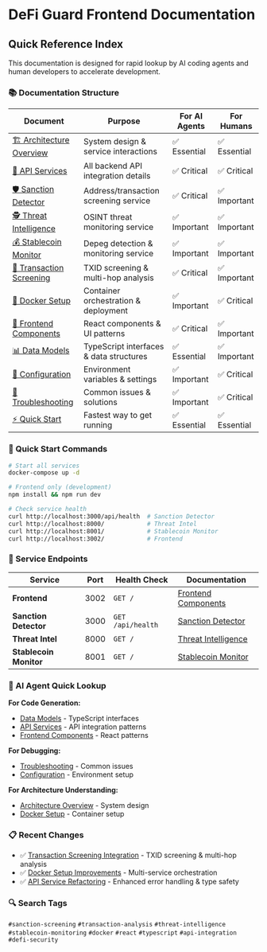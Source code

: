 # DeFi Guard Frontend Documentation

## Quick Reference Index

This documentation is designed for rapid lookup by AI coding agents and human developers to accelerate development.

### 📚 Documentation Structure

| Document | Purpose | For AI Agents | For Humans |
|----------|---------|---------------|------------|
| [🏗️ Architecture Overview](./ARCHITECTURE.md) | System design & service interactions | ✅ Essential | ✅ Essential |
| [🔧 API Services](./API_SERVICES.md) | All backend API integration details | ✅ Critical | ✅ Critical |
| [🛡️ Sanction Detector](./SANCTION_DETECTOR.md) | Address/transaction screening service | ✅ Critical | ✅ Important |
| [🕵️ Threat Intelligence](./THREAT_INTELLIGENCE.md) | OSINT threat monitoring service | ✅ Important | ✅ Important |
| [💰 Stablecoin Monitor](./STABLECOIN_MONITOR.md) | Depeg detection & monitoring service | ✅ Important | ✅ Important |
| [🔄 Transaction Screening](./TRANSACTION_SCREENING_INTEGRATION.md) | TXID screening & multi-hop analysis | ✅ Critical | ✅ Important |
| [🐳 Docker Setup](./DOCKER_SETUP.md) | Container orchestration & deployment | ✅ Important | ✅ Critical |
| [🎨 Frontend Components](./FRONTEND_COMPONENTS.md) | React components & UI patterns | ✅ Critical | ✅ Important |
| [📊 Data Models](./DATA_MODELS.md) | TypeScript interfaces & data structures | ✅ Essential | ✅ Important |
| [🔧 Configuration](./CONFIGURATION.md) | Environment variables & settings | ✅ Important | ✅ Critical |
| [🐛 Troubleshooting](./TROUBLESHOOTING.md) | Common issues & solutions | ✅ Important | ✅ Critical |
| [⚡ Quick Start](./QUICK_START.md) | Fastest way to get running | ✅ Essential | ✅ Essential |

### 🚀 Quick Start Commands

```bash
# Start all services
docker-compose up -d

# Frontend only (development)
npm install && npm run dev

# Check service health
curl http://localhost:3000/api/health  # Sanction Detector
curl http://localhost:8000/            # Threat Intel
curl http://localhost:8001/            # Stablecoin Monitor
curl http://localhost:3002/            # Frontend
```

### 🔗 Service Endpoints

| Service | Port | Health Check | Documentation |
|---------|------|--------------|---------------|
| **Frontend** | 3002 | `GET /` | [Frontend Components](./FRONTEND_COMPONENTS.md) |
| **Sanction Detector** | 3000 | `GET /api/health` | [Sanction Detector](./SANCTION_DETECTOR.md) |
| **Threat Intel** | 8000 | `GET /` | [Threat Intelligence](./THREAT_INTELLIGENCE.md) |
| **Stablecoin Monitor** | 8001 | `GET /` | [Stablecoin Monitor](./STABLECOIN_MONITOR.md) |

### 🎯 AI Agent Quick Lookup

**For Code Generation:**
- [Data Models](./DATA_MODELS.md) - TypeScript interfaces
- [API Services](./API_SERVICES.md) - API integration patterns
- [Frontend Components](./FRONTEND_COMPONENTS.md) - React patterns

**For Debugging:**
- [Troubleshooting](./TROUBLESHOOTING.md) - Common issues
- [Configuration](./CONFIGURATION.md) - Environment setup

**For Architecture Understanding:**
- [Architecture Overview](./ARCHITECTURE.md) - System design
- [Docker Setup](./DOCKER_SETUP.md) - Container setup

### 📋 Recent Changes

- ✅ [Transaction Screening Integration](./TRANSACTION_SCREENING_INTEGRATION.md) - TXID screening & multi-hop analysis
- ✅ [Docker Setup Improvements](./DOCKER_SETUP.md) - Multi-service orchestration
- ✅ [API Service Refactoring](./API_SERVICES.md) - Enhanced error handling & type safety

### 🔍 Search Tags

`#sanction-screening` `#transaction-analysis` `#threat-intelligence` `#stablecoin-monitoring` `#docker` `#react` `#typescript` `#api-integration` `#defi-security`
